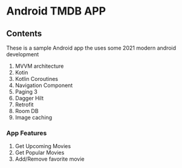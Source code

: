 Android TMDB APP
===========================================
<h2>Contents</h2>
These is a sample Android app the uses some 2021 modern android development

1. MVVM architecture 
1. Kotin 
1. Kotlin Coroutines 
1. Navigation Component 
1. Paging 3 
1. Dagger Hilt  
1. Retrofit 
1. Room DB 
1. Image caching 

<h3>App Features</h3>

1. Get Upcoming Movies
1. Get Popular Movies
1. Add/Remove favorite movie
